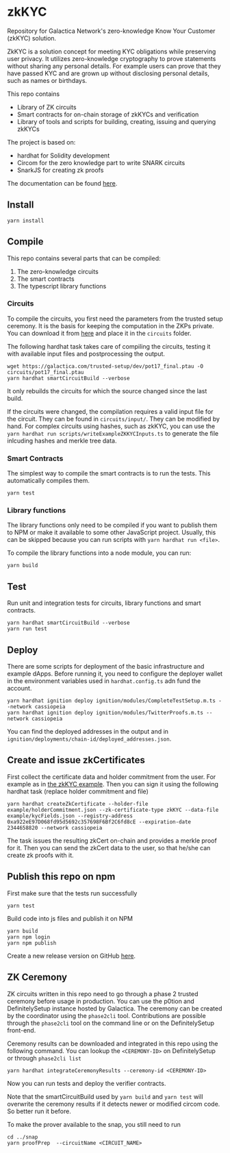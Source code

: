# zkKYC

Repository for Galactica Network's zero-knowledge Know Your Customer (zkKYC) solution.

ZkKYC is a solution concept for meeting KYC obligations while preserving user privacy. It utilizes zero-knowledge cryptography to prove statements without sharing any personal details. For example users can prove that they have passed KYC and are grown up without disclosing personal details, such as names or birthdays.

This repo contains

- Library of ZK circuits
- Smart contracts for on-chain storage of zkKYCs and verification
- Library of tools and scripts for building, creating, issuing and querying zkKYCs

The project is based on:

- hardhat for Solidity development
- Circom for the zero knowledge part to write SNARK circuits
- SnarkJS for creating zk proofs

The documentation can be found [here](https://app.gitbook.com/o/IbmhhVJSM8rZ0aECe2R3/s/NMoORBGBxztthVlosoIF/galactica-concepts/zero-knowledge-kyc).

## Install

```shell
yarn install
```

## Compile

This repo contains several parts that can be compiled:

1. The zero-knowledge circuits
2. The smart contracts
3. The typescript library functions

### Circuits

To compile the circuits, you first need the parameters from the trusted setup ceremony. It is the basis for keeping the computation in the ZKPs private.
You can download it from [here](https://galactica.com/trusted-setup/dev/pot17_final.ptau) and place it in the `circuits` folder.

The following hardhat task takes care of compiling the circuits, testing it with available input files and postprocessing the output.

```shell
wget https://galactica.com/trusted-setup/dev/pot17_final.ptau -O circuits/pot17_final.ptau
yarn hardhat smartCircuitBuild --verbose
```

It only rebuilds the circuits for which the source changed since the last build.

If the circuits were changed, the compilation requires a valid input file for the circuit. They can be found in `circuits/input/`. They can be modified by hand. For complex circuits using hashes, such as zkKYC, you can use the `yarn hardhat run scripts/writeExampleZKKYCInputs.ts` to generate the file inlcuding hashes and merkle tree data.

### Smart Contracts

The simplest way to compile the smart contracts is to run the tests. This automatically compiles them.

```shell
yarn test
```

### Library functions

The library functions only need to be compiled if you want to publish them to NPM or make it available to some other JavaScript project. Usually, this can be skipped because you can run scripts with `yarn hardhat run <file>`.

To compile the library functions into a node module, you can run:

```shell
yarn build
```

## Test

Run unit and integration tests for circuits, library functions and smart contracts.

```shell
yarn hardhat smartCircuitBuild --verbose
yarn run test
```

## Deploy

There are some scripts for deployment of the basic infrastructure and example dApps.
Before running it, you need to configure the deployer wallet in the environment variables used in `hardhat.config.ts` adn fund the account.

```shell
yarn hardhat ignition deploy ignition/modules/CompleteTestSetup.m.ts --network cassiopeia
yarn hardhat ignition deploy ignition/modules/TwitterProofs.m.ts --network cassiopeia
```

You can find the deployed addresses in the output and in `ignition/deployments/chain-id/deployed_addresses.json`.

## Create and issue zkCertificates

First collect the certificate data and holder commitment from the user. For example as in [the zkKYC example](example/kycFields.json).
Then you can sign it using the following hardhat task (replace holder commitment and file)

```shell
yarn hardhat createZkCertificate --holder-file example/holderCommitment.json --zk-certificate-type zkKYC --data-file example/kycFields.json --registry-address 0xa922eE97D068fd95d5692c357698F6Bf2C6fd8cE --expiration-date 2344658820 --network cassiopeia
```

The task issues the resulting zkCert on-chain and provides a merkle proof for it.
Then you can send the zkCert data to the user, so that he/she can create zk proofs with it.

## Publish this repo on npm

First make sure that the tests run successfully

```shell
yarn test
```

Build code into js files and publish it on NPM

```shell
yarn build
yarn npm login
yarn npm publish
```

Create a new release version on GitHub [here](https://github.com/Galactica-corp/zkKYC/releases/new).

## ZK Ceremony

ZK circuits written in this repo need to go through a phase 2 trusted ceremony before usage in production.
You can use the p0tion and DefinitelySetup instance hosted by Galactica.
The ceremony can be created by the coordinator using the `phase2cli` tool.
Contributions are possible through the `phase2cli` tool on the command line or on the DefinitelySetup front-end.

Ceremony results can be downloaded and integrated in this repo using the following command. You can lookup the `<CEREMONY-ID>` on DefinitelySetup or through `phase2cli list`

```shell
yarn hardhat integrateCeremonyResults --ceremony-id <CEREMONY-ID>
```

Now you can run tests and deploy the verifier contracts.

Note that the smartCircuitBuild used by `yarn build` and `yarn test` will overwrite the ceremony results if it detects newer or modified circom code. So better run it before.

To make the prover available to the snap, you still need to run

```shell
cd ../snap
yarn proofPrep  --circuitName <CIRCUIT_NAME>
```
